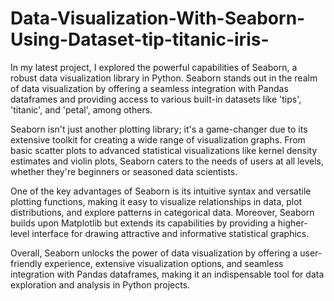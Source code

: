 # Data-Visualization-With-Seaborn-Using-Dataset-tip-titanic-iris-
In my latest project, I explored the powerful capabilities of Seaborn, a robust data visualization library in Python. Seaborn stands out in the realm of data visualization by offering a seamless integration with Pandas dataframes and providing access to various built-in datasets like 'tips', 'titanic', and 'petal', among others.

Seaborn isn't just another plotting library; it's a game-changer due to its extensive toolkit for creating a wide range of visualization graphs. From basic scatter plots to advanced statistical visualizations like kernel density estimates and violin plots, Seaborn caters to the needs of users at all levels, whether they're beginners or seasoned data scientists.

One of the key advantages of Seaborn is its intuitive syntax and versatile plotting functions, making it easy to visualize relationships in data, plot distributions, and explore patterns in categorical data. Moreover, Seaborn builds upon Matplotlib but extends its capabilities by providing a higher-level interface for drawing attractive and informative statistical graphics.

Overall, Seaborn unlocks the power of data visualization by offering a user-friendly experience, extensive visualization options, and seamless integration with Pandas dataframes, making it an indispensable tool for data exploration and analysis in Python projects.





